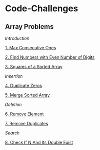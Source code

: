 # Code-Challenges

## Array Problems 
*Introduction*

[1. Max Consecutive Ones](https://github.com/nmpegetis/Code-Challenges/tree/main/1.MaxConsecutiveOnes)

[2. Find Numbers with Even Number of Digits](https://github.com/nmpegetis/Code-Challenges/tree/main/2.FindNumbersWithEvenNumberOfDigits)

[3. Squares of a Sorted Array](https://github.com/nmpegetis/Code-Challenges/tree/main/3.SquaresOfaSortedArray)

*Insertion*

[4. Duplicate Zeros](https://github.com/nmpegetis/Code-Challenges/tree/main/4.DuplicateZeros)

[5. Merge Sorted Array](https://github.com/nmpegetis/Code-Challenges/tree/main/5.MergeSortedArray)

*Deletion*

[6. Remove Element](https://github.com/nmpegetis/Code-Challenges/tree/main/6.RemoveElement)

[7. Remove Duplicates](https://github.com/nmpegetis/Code-Challenges/tree/main/7.RemoveDuplicates)

*Search*

[8. Check If N And Its Double Exist](https://github.com/nmpegetis/Code-Challenges/tree/main/8.CheckIfnAndItsDoubleExistInArray)
